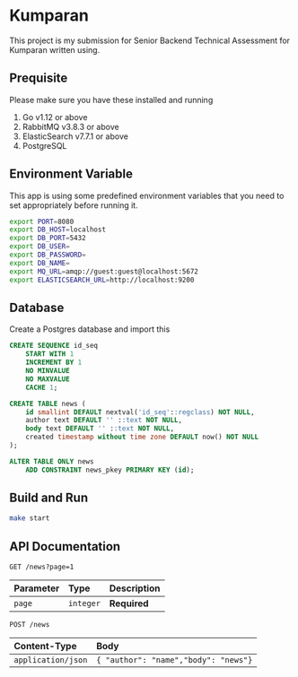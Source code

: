 # Kumparan

This project is my submission for Senior Backend Technical Assessment for Kumparan written using.

## Prequisite
Please make sure you have these installed and running
1. Go v1.12 or above
2. RabbitMQ v3.8.3 or above
3. ElasticSearch v7.7.1 or above
4. PostgreSQL

## Environment Variable

This app is using some predefined environment variables that you need to set appropriately before running it.

```bash
export PORT=8080
export DB_HOST=localhost
export DB_PORT=5432
export DB_USER=
export DB_PASSWORD=
export DB_NAME=
export MQ_URL=amqp://guest:guest@localhost:5672
export ELASTICSEARCH_URL=http://localhost:9200
```

## Database

Create a Postgres database and import this

```sql
CREATE SEQUENCE id_seq
	START WITH 1
	INCREMENT BY 1
	NO MINVALUE
	NO MAXVALUE
	CACHE 1;

CREATE TABLE news (
	id smallint DEFAULT nextval('id_seq'::regclass) NOT NULL,
	author text DEFAULT '' ::text NOT NULL,
	body text DEFAULT '' ::text NOT NULL,
	created timestamp without time zone DEFAULT now() NOT NULL
);

ALTER TABLE ONLY news
	ADD CONSTRAINT news_pkey PRIMARY KEY (id);
```

## Build and Run

```sh
make start
```

## API Documentation

```http
GET /news?page=1
```

| Parameter | Type | Description |
| :--- | :--- | :--- |
| `page` | `integer` | **Required**|

```http
POST /news
```

| Content-Type | Body |
| :--- | :--- |
| `application/json` | `{ "author": "name","body": "news"}` |
